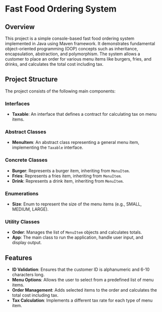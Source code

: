 # Fast Food Ordering System

## Overview
This project is a simple console-based fast food ordering system implemented in Java using Maven framework. 
It demonstrates fundamental object-oriented programming (OOP) concepts 
such as inheritance, encapsulation, abstraction, and polymorphism. 
The system allows a customer to place an order for various menu items like burgers, fries, and drinks, 
and calculates the total cost including tax.

## Project Structure
The project consists of the following main components:

### Interfaces
- **Taxable**: An interface that defines a contract for calculating tax on menu items.

### Abstract Classes
- **MenuItem**: An abstract class representing a general menu item, implementing the `Taxable` interface.

### Concrete Classes
- **Burger**: Represents a burger item, inheriting from `MenuItem`.
- **Fries**: Represents a fries item, inheriting from `MenuItem`.
- **Drink**: Represents a drink item, inheriting from `MenuItem`.

### Enumerations
- **Size**: Enum to represent the size of the menu items (e.g., SMALL, MEDIUM, LARGE).

### Utility Classes
- **Order**: Manages the list of `MenuItem` objects and calculates totals.
- **App**: The main class to run the application, handle user input, and display output.

## Features
- **ID Validation**: Ensures that the customer ID is alphanumeric and 6-10 characters long.
- **Menu Options**: Allows the user to select from a predefined list of menu items.
- **Order Management**: Adds selected items to the order and calculates the total cost including tax.
- **Tax Calculation**: Implements a different tax rate for each type of menu item.